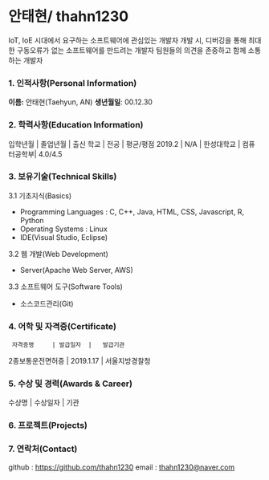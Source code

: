 # 안태현/ thahn1230
IoT, IoE 시대에서 요구하는 소프트웨어에 관심있는 개발자
개발 시, 디버깅을 통해 최대한 구동오류가 없는 소프트웨어를 만드려는 개발자
팀원들의 의견을 존중하고 함께 소통하는 개발자

### 1. 인적사항(Personal Information)
**이름:** 안태현(Taehyun, AN)
**생년월일**: 00.12.30

### 2. 학력사항(Education Information)
입학년월 |  졸업년월  | 출신 학교  |     전공    | 평균/평점
 2019.2  |     N/A    | 한성대학교 | 컴퓨터공학부| 4.0/4.5

### 3. 보유기술(Technical Skills)
3.1 기초지식(Basics)
- Programming Languages : C, C++, Java, HTML, CSS, Javascript, R, Python
- Operating Systems : Linux
- IDE(Visual Studio, Eclipse)

3.2 웹 개발(Web Development)
- Server(Apache Web Server, AWS)

3.3 소프트웨어 도구(Software Tools)
- 소스코드관리(Git)

### 4. 어학 및 자격증(Certificate)
     자격증명     | 발급일자  |   발급기관
2종보통운전면허증 | 2019.1.17 | 서울지방경찰청

### 5. 수상 및 경력(Awards & Career)
수상명 | 수상일자 | 기관

### 6. 프로젝트(Projects)

### 7. 연락처(Contact)
github : https://github.com/thahn1230
email : thahn1230@naver.com





